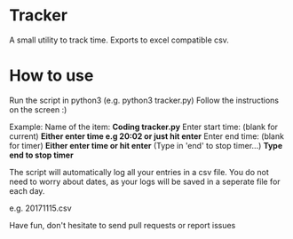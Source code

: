 # Tracker
A small utility to track time. Exports to excel compatible csv.

# How to use
Run the script in python3 (e.g. python3 tracker.py)
Follow the instructions on the screen :)

Example:
  Name of the item: **Coding tracker.py**
  Enter start time: (blank for current)  **Either enter time e.g 20:02 or just hit enter**
  Enter end time: (blank for timer) **Either enter time or hit enter**
  (Type in 'end' to stop timer...)  **Type end to stop timer**

The script will automatically log all your entries in a csv file.
You do not need to worry about dates, as your logs will be saved in a seperate file for each day.

e.g. 20171115.csv

Have fun, don't hesitate to send pull requests or report issues